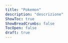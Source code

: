 ```yaml
---
title: "Pokemon"
description: "descrizione"
ShowToc: true
ShowBreadCrumbs: false
TocOpen: false
draft: true
---
```

